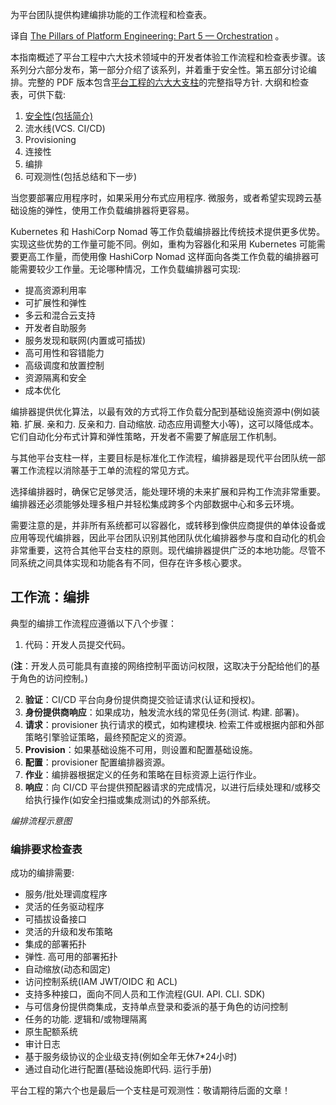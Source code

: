 <!--
# 平台工程六大支柱系列之四：编排

 -->

为平台团队提供构建编排功能的工作流程和检查表。

译自 [The Pillars of Platform Engineering: Part 5 — Orchestration](https://thenewstack.io/the-pillars-of-platform-engineering-part-5-orchestration/) 。

本指南概述了平台工程中六大技术领域中的开发者体验工作流程和检查表步骤。该系列分六部分发布，第一部分介绍了该系列，并着重于安全性。第五部分讨论编排。完整的 PDF 版本包含[平台工程的六大大支柱](https://www.hashicorp.com/on-demand/the-six-pillars-of-platform-engineering?utm_source=partner&utm_medium=email&utm_campaign=24Q3_WW_SIXPILLARSOFPLATFORMENGINEERING_WP&utm_content=&utm_offer=whitepaper)的完整指导方针. 大纲和检查表，可供下载:

1. [安全性(包括简介)](https://yylives.cc/2023/09/24/the-6-pillars-of-platform-engineering-part-1-security/)
2. 流水线(VCS. CI/CD) 
3. Provisioning
4. 连接性
5. 编排
6. 可观测性(包括总结和下一步)

当您要部署应用程序时，如果采用分布式应用程序. 微服务，或者希望实现跨云基础设施的弹性，使用工作负载编排器将更容易。

Kubernetes 和 HashiCorp Nomad 等工作负载编排器比传统技术提供更多优势。实现这些优势的工作量可能不同。例如，重构为容器化和采用 Kubernetes 可能需要更高工作量，而使用像 HashiCorp Nomad 这样面向各类工作负载的编排器可能需要较少工作量。无论哪种情况，工作负载编排器可实现:

- 提高资源利用率
- 可扩展性和弹性
- 多云和混合云支持
- 开发者自助服务
- 服务发现和联网(内置或可插拔)
- 高可用性和容错能力
- 高级调度和放置控制
- 资源隔离和安全
- 成本优化

编排器提供优化算法，以最有效的方式将工作负载分配到基础设施资源中(例如装箱. 扩展. 亲和力. 反亲和力. 自动缩放. 动态应用调整大小等)，这可以降低成本。它们自动化分布式计算和弹性策略，开发者不需要了解底层工作机制。

与其他平台支柱一样，主要目标是标准化工作流程，编排器是现代平台团队统一部署工作流程以消除基于工单的流程的常见方式。

选择编排器时，确保它足够灵活，能处理环境的未来扩展和异构工作流非常重要。编排器还必须能够处理多租户并轻松集成跨多个内部数据中心和多云环境。

需要注意的是，并非所有系统都可以容器化，或转移到像供应商提供的单体设备或应用等现代编排器，因此平台团队识别其他团队优化编排器参与度和自动化的机会非常重要，这符合其他平台支柱的原则。现代编排器提供广泛的本地功能。尽管不同系统之间具体实现和功能各有不同，但存在许多核心要求。

## 工作流：编排

典型的编排工作流程应遵循以下八个步骤：

1. 代码：开发人员提交代码。

(**注**：开发人员可能具有直接的网络控制平面访问权限，这取决于分配给他们的基于角色的访问控制。)

2. **验证**：CI/CD 平台向身份提供商提交验证请求(认证和授权)。
3. **身份提供商响应**：如果成功，触发流水线的常见任务(测试. 构建. 部署)。
4. **请求**：provisioner 执行请求的模式，如构建模块. 检索工件或根据内部和外部策略引擎验证策略，最终预配定义的资源。
5. **Provision**：如果基础设施不可用，则设置和配置基础设施。
6. **配置**：provisioner 配置编排器资源。
7. **作业**：编排器根据定义的任务和策略在目标资源上运行作业。
8. **响应**：向 CI/CD 平台提供预配器请求的完成情况，以进行后续处理和/或移交给执行操作(如安全扫描或集成测试)的外部系统。

*编排流程示意图*

### 编排要求检查表

成功的编排需要:

- 服务/批处理调度程序
- 灵活的任务驱动程序
- 可插拔设备接口
- 灵活的升级和发布策略
- 集成的部署拓扑
- 弹性. 高可用的部署拓扑
- 自动缩放(动态和固定)
- 访问控制系统(IAM JWT/OIDC 和 ACL)
- 支持多种接口，面向不同人员和工作流程(GUI. API. CLI. SDK)
- 与可信身份提供商集成，支持单点登录和委派的基于角色的访问控制
- 任务的功能. 逻辑和/或物理隔离
- 原生配额系统
- 审计日志
- 基于服务级协议的企业级支持(例如全年无休7*24小时)
- 通过自动化进行配置(基础设施即代码. 运行手册)

平台工程的第六个也是最后一个支柱是可观测性：敬请期待后面的文章！